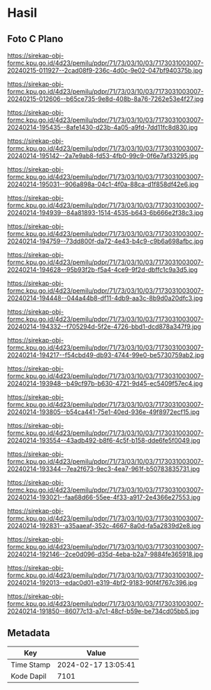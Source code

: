 # Hasil

## Foto C Plano

https://sirekap-obj-formc.kpu.go.id/4d23/pemilu/pdpr/71/73/03/10/03/7173031003007-20240215-011927--2cad08f9-236c-4d0c-9e02-047bf940375b.jpg

https://sirekap-obj-formc.kpu.go.id/4d23/pemilu/pdpr/71/73/03/10/03/7173031003007-20240215-012606--b65ce735-9e8d-408b-8a76-7262e53e4f27.jpg

https://sirekap-obj-formc.kpu.go.id/4d23/pemilu/pdpr/71/73/03/10/03/7173031003007-20240214-195435--8afe1430-d23b-4a05-a9fd-7dd11fc8d830.jpg

https://sirekap-obj-formc.kpu.go.id/4d23/pemilu/pdpr/71/73/03/10/03/7173031003007-20240214-195142--2a7e9ab8-fd53-4fb0-99c9-0f6e7af33295.jpg

https://sirekap-obj-formc.kpu.go.id/4d23/pemilu/pdpr/71/73/03/10/03/7173031003007-20240214-195031--906a898a-04c1-4f0a-88ca-d1f858df42e6.jpg

https://sirekap-obj-formc.kpu.go.id/4d23/pemilu/pdpr/71/73/03/10/03/7173031003007-20240214-194939--84a81893-1514-4535-b643-6b666e2f38c3.jpg

https://sirekap-obj-formc.kpu.go.id/4d23/pemilu/pdpr/71/73/03/10/03/7173031003007-20240214-194759--73dd800f-da72-4e43-b4c9-c9b6a698afbc.jpg

https://sirekap-obj-formc.kpu.go.id/4d23/pemilu/pdpr/71/73/03/10/03/7173031003007-20240214-194628--95b93f2b-f5a4-4ce9-9f2d-dbffc1c9a3d5.jpg

https://sirekap-obj-formc.kpu.go.id/4d23/pemilu/pdpr/71/73/03/10/03/7173031003007-20240214-194448--044a44b8-df11-4db9-aa3c-8b9d0a20dfc3.jpg

https://sirekap-obj-formc.kpu.go.id/4d23/pemilu/pdpr/71/73/03/10/03/7173031003007-20240214-194332--f705294d-5f2e-4726-bbd1-dcd878a347f9.jpg

https://sirekap-obj-formc.kpu.go.id/4d23/pemilu/pdpr/71/73/03/10/03/7173031003007-20240214-194217--f54cbd49-db93-4744-99e0-be5730759ab2.jpg

https://sirekap-obj-formc.kpu.go.id/4d23/pemilu/pdpr/71/73/03/10/03/7173031003007-20240214-193948--b49cf97b-b630-4721-9d45-ec5409f57ec4.jpg

https://sirekap-obj-formc.kpu.go.id/4d23/pemilu/pdpr/71/73/03/10/03/7173031003007-20240214-193805--b54ca441-75e1-40ed-936e-49f8972ecf15.jpg

https://sirekap-obj-formc.kpu.go.id/4d23/pemilu/pdpr/71/73/03/10/03/7173031003007-20240214-193554--43adb492-b8f6-4c5f-b158-dde6fe5f0049.jpg

https://sirekap-obj-formc.kpu.go.id/4d23/pemilu/pdpr/71/73/03/10/03/7173031003007-20240214-193344--7ea2f673-9ec3-4ea7-961f-b50783835731.jpg

https://sirekap-obj-formc.kpu.go.id/4d23/pemilu/pdpr/71/73/03/10/03/7173031003007-20240214-193021--faa68d66-55ee-4f33-a917-2e4366e27553.jpg

https://sirekap-obj-formc.kpu.go.id/4d23/pemilu/pdpr/71/73/03/10/03/7173031003007-20240214-192831--a35aaeaf-352c-4667-8a0d-fa5a2839d2e8.jpg

https://sirekap-obj-formc.kpu.go.id/4d23/pemilu/pdpr/71/73/03/10/03/7173031003007-20240214-192146--2ce0d096-d35d-4eba-b2a7-9884fe365918.jpg

https://sirekap-obj-formc.kpu.go.id/4d23/pemilu/pdpr/71/73/03/10/03/7173031003007-20240214-192013--edac0d01-e319-4bf2-9183-90f4f767c396.jpg

https://sirekap-obj-formc.kpu.go.id/4d23/pemilu/pdpr/71/73/03/10/03/7173031003007-20240214-191850--86077c13-a7c1-48cf-b59e-be734cd05bb5.jpg


## Metadata

| Key        | Value               |
| ---------- | ------------------- |
| Time Stamp | 2024-02-17 13:05:41 |
| Kode Dapil | 7101                |



